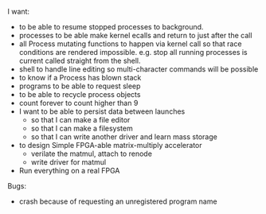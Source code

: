 I want:
- to be able to resume stopped processes to background.
- processes to be able make kernel ecalls and return to just after the call
- all Process mutating functions to happen via kernel call so that race conditions are rendered impossible. e.g. stop all running processes is current called straight from the shell.
- shell to handle line editing so multi-character commands will be possible
- to know if a Process has blown stack
- programs to be able to request sleep
- to  be able to recycle process objects
- count forever to count higher than 9
- I want to be able to persist data between launches
    - so that I can make a file editor
    - so that I can make a filesystem
    - so that I can write another driver and learn mass storage
- to design Simple FPGA-able matrix-multiply accelerator
    - verilate the matmul, attach to renode
    - write driver for matmul
- Run everything on a real FPGA

Bugs:
- crash because of requesting an unregistered program name
